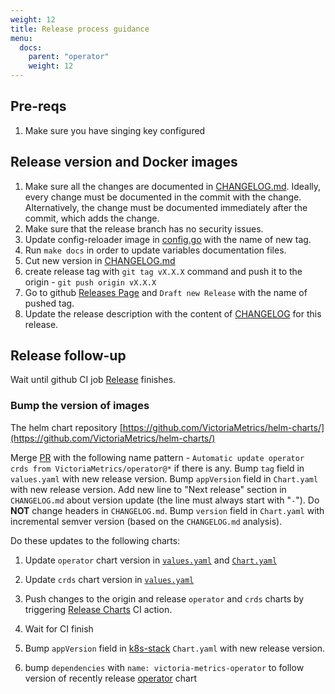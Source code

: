 ```yaml
---
weight: 12
title: Release process guidance
menu:
  docs:
    parent: "operator"
    weight: 12
---
```


## Pre-reqs

1. Make sure you have singing key configured

## Release version and Docker images

1. Make sure all the changes are documented in [CHANGELOG.md](https://github.com/VictoriaMetrics/operator/blob/master/docs/CHANGELOG.md).
   Ideally, every change must be documented in the commit with the change. Alternatively, the change must be documented immediately
   after the commit, which adds the change.
1. Make sure that the release branch has no security issues.
1. Update config-reloader image in [config.go](https://github.com/VictoriaMetrics/operator/blob/a8dd788070d4c012753f7e8e32a3b13e0c50f9af/internal/config/config.go#L108) with the name of new tag.
1. Run `make docs` in order to update variables documentation files.
1. Cut new version in [CHANGELOG.md](https://github.com/VictoriaMetrics/VictoriaMetrics/blob/master/docs/CHANGELOG.md)
1. create release tag with `git tag vX.X.X` command and push it to the origin - `git push origin vX.X.X`
1. Go to github [Releases Page](https://github.com/VictoriaMetrics/operator/releases) and `Draft new Release` with the name of pushed tag.
1. Update the release description with the content of [CHANGELOG](https://github.com/VictoriaMetrics/operator/blob/master/docs/CHANGELOG.md) for this release.


## Release follow-up

 Wait until github CI job [Release](https://github.com/VictoriaMetrics/operator/actions/workflows/release.yaml) finishes.

### Bump the version of images

The helm chart repository [https://github.com/VictoriaMetrics/helm-charts/](https://github.com/VictoriaMetrics/helm-charts/)

Merge [PR](https://github.com/VictoriaMetrics/helm-charts/pulls) with the following name pattern - `Automatic update operator crds from VictoriaMetrics/operator@*` if there is any.
Bump `tag` field in `values.yaml` with new release version.
Bump `appVersion` field in `Chart.yaml` with new release version.
Add new line to "Next release" section in `CHANGELOG.md` about version update (the line must always start with "`-`"). Do **NOT** change headers in `CHANGELOG.md`.
Bump `version` field in `Chart.yaml` with incremental semver version (based on the `CHANGELOG.md` analysis). 

Do these updates to the following charts:

1. Update `operator` chart version in [`values.yaml`](https://github.com/VictoriaMetrics/helm-charts/tree/master/charts/victoria-metrics-operator/values.yaml) and [`Chart.yaml`](https://github.com/VictoriaMetrics/helm-charts/blob/master/charts/victoria-metrics-operator/Chart.yaml) 
1. Update `crds` chart version in [`values.yaml`](https://github.com/VictoriaMetrics/helm-charts/tree/master/charts/victoria-metrics-operator-crds/Chart.yaml)

1. Push changes to the origin and release `operator` and `crds` charts by triggering [Release Charts](https://github.com/VictoriaMetrics/helm-charts/actions) CI action.
1. Wait for CI finish
1. Bump `appVersion` field in [k8s-stack](https://github.com/VictoriaMetrics/helm-charts/tree/master/charts/victoria-metrics-k8s-stack) `Chart.yaml` with new release version.
1. bump `dependencies` with `name: victoria-metrics-operator` to follow version of recently release [operator](https://github.com/VictoriaMetrics/helm-charts/tree/master/charts/victoria-metrics-operator/Chart.yaml) chart

